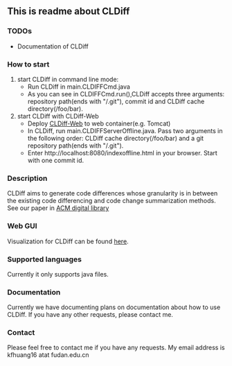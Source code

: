 ## This is readme about CLDiff

### TODOs

* Documentation of CLDiff

### How to start
1. start CLDiff in command line mode:
    * Run CLDiff in main.CLDIFFCmd.java
    * As you can see in CLDIFFCmd.run(),CLDiff accepts three arguments: repository path(ends with "/.git"), commit id and CLDiff cache directory(/foo/bar).
2. start CLDiff with CLDiff-Web
    * Deploy [CLDiff-Web](https://github.com/FudanSELab/CLDIFF-WEB) to web container(e.g. Tomcat)
    * In CLDiff, run main.CLDIFFServerOffline.java. Pass two arguments in the following order: CLDiff cache directory(/foo/bar) and a git repository path(ends with "/.git").
    * Enter http://localhost:8080/indexoffline.html in your browser. Start with one commit id.

### Description
CLDiff aims to generate code differences whose granularity  is in between the existing code differencing and code change summarization methods.
See our paper in [ACM digital library](https://dl.acm.org/citation.cfm?id=3238219)

### Web GUI
Visualization for CLDiff can be found [here](https://github.com/FudanSELab/CLDIFF-WEB).
### Supported languages
Currently it only supports java files.


### Documentation
Currently we have documenting plans on documentation about how to use CLDiff.
If you have any other requests, please contact me.

### Contact
Please feel free to contact me if you have any requests. My email address is kfhuang16 atat fudan.edu.cn
